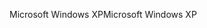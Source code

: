 <span data-ttu-id="56684-101">Microsoft Windows XP</span><span class="sxs-lookup"><span data-stu-id="56684-101">Microsoft Windows XP</span></span>
